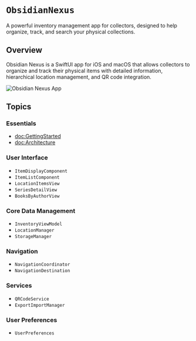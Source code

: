 # ``ObsidianNexus``

A powerful inventory management app for collectors, designed to help organize, track, and search your physical collections.

## Overview

Obsidian Nexus is a SwiftUI app for iOS and macOS that allows collectors to organize and track their physical items with detailed information, hierarchical location management, and QR code integration.

![Obsidian Nexus App](obsidian-nexus-hero)

## Topics

### Essentials

- <doc:GettingStarted>
- <doc:Architecture>

### User Interface

- ``ItemDisplayComponent``
- ``ItemListComponent``
- ``LocationItemsView``
- ``SeriesDetailView``
- ``BooksByAuthorView``

### Core Data Management

- ``InventoryViewModel``
- ``LocationManager``
- ``StorageManager``

### Navigation

- ``NavigationCoordinator``
- ``NavigationDestination``

### Services

- ``QRCodeService``
- ``ExportImportManager``

### User Preferences

- ``UserPreferences`` 